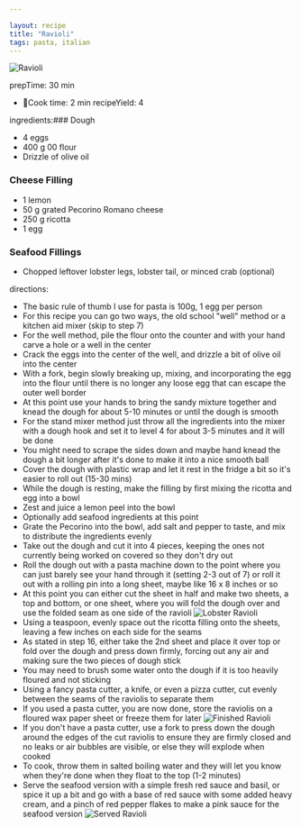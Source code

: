 ```yaml
---

layout: recipe
title: "Ravioli"
tags: pasta, italian
---
```


![Ravioli](/recipes/pix/ravioli-01.webp)

prepTime: 30 min
- 🍳Cook time: 2 min
recipeYield: 4

ingredients:### Dough

- 4 eggs
- 400 g 00 flour
- Drizzle of olive oil

### Cheese Filling

- 1 lemon
- 50 g grated Pecorino Romano cheese
- 250 g ricotta
- 1 egg

### Seafood Fillings
- Chopped leftover lobster legs, lobster tail, or minced crab (optional)

directions:
- The basic rule of thumb I use for pasta is 100g, 1 egg per person
- For this recipe you can go two ways, the old school "well" method or a kitchen aid mixer (skip to step 7)
- For the well method, pile the flour onto the counter and with your hand carve a hole or a well in the center
- Crack the eggs into the center of the well, and drizzle a bit of olive oil into the center
- With a fork, begin slowly breaking up, mixing, and incorporating the egg into the flour until there is no longer any loose egg that can escape the outer well border
- At this point use your hands to bring the sandy mixture together and knead the dough for about 5-10 minutes or until the dough is smooth
- For the stand mixer method just throw all the ingredients into the mixer with a dough hook and set it to level 4 for about 3-5 minutes and it will be done
- You might need to scrape the sides down and maybe hand knead the dough a bit longer after it's done to make it into a nice smooth ball
- Cover the dough with plastic wrap and let it rest in the fridge a bit so it's easier to roll out (15-30 mins)
- While the dough is resting, make the filling by first mixing the  ricotta and egg into a bowl
- Zest and juice a lemon peel into the bowl
- Optionally add seafood ingredients at this point
- Grate the Pecorino into the bowl, add salt and pepper to taste, and mix to distribute the ingredients evenly
- Take out the dough and cut it into 4 pieces, keeping the ones not currently being worked on covered so they don't dry out
- Roll the dough out with a pasta machine down to the point where you can just barely see your hand through it (setting 2-3 out of 7) or roll it out with a rolling pin into a long sheet, maybe like 16 x 8 inches or so
- At this point you can either cut the sheet in half and make two sheets, a top and bottom, or one sheet, where you will fold the dough over and use the folded seam as one side of the ravioli
![Lobster Ravioli](/recipes/pix/ravioli-02.webp)
- Using a teaspoon, evenly space out the ricotta filling onto the sheets, leaving a few inches on each side for the seams
- As stated in step 16, either take the 2nd sheet and place it over top or fold over the dough and press down firmly, forcing out any air and making sure the two pieces of dough stick
- You may need to brush some water onto the dough if it is too heavily floured and not sticking
- Using a fancy pasta cutter, a knife, or even a pizza cutter, cut evenly between the seams of the raviolis to separate them
- If you used a pasta cutter, you are now done, store the raviolis on a floured wax paper sheet or freeze them for later
![Finished Ravioli](/recipes/pix/ravioli-03.webp)
- If you don't have a pasta cutter, use a fork to press down the dough around the edges of the cut raviolis to ensure they are firmly closed and no leaks or air bubbles are visible, or else they will explode when cooked
- To cook, throw them in salted boiling water and they will let you know when they're done when they float to the top (1-2 minutes)
- Serve the seafood version with a simple fresh red sauce and basil, or spice it up a bit and go with a base of red sauce with some added heavy cream, and a pinch of red pepper flakes to make a pink sauce for the seafood version
![Served Ravioli](/recipes/pix/ravioli-04.webp)
